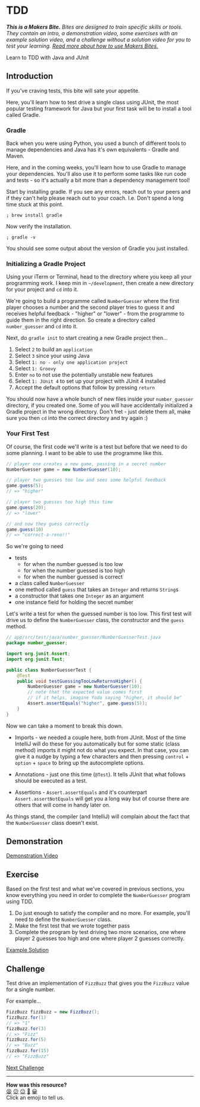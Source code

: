# TDD

_**This is a Makers Bite.** Bites are designed to train specific skills or
tools. They contain an intro, a demonstration video, some exercises with an
example solution video, and a challenge without a solution video for you to test
your learning. [Read more about how to use Makers
Bites.](https://github.com/makersacademy/course/blob/main/labels/bites.md)_

<!-- OMITTED -->

Learn to TDD with Java and JUnit

## Introduction

If you've craving tests, this bite will sate your appetite.

Here, you'll learn how to test drive a single class using JUnit, the most popular testing framework for Java but your first task will be to install a tool called Gradle.

### Gradle

Back when you were using Python, you used a bunch of different tools to manage dependencies and Java has it's own equivalents - Gradle and Maven.

Here, and in the coming weeks, you'll learn how to use Gradle to manage your dependencies. You'll also use it to perform some tasks like run code and tests - so it's actually a bit more than a dependency management tool!

Start by installing gradle. If you see any errors, reach out to your peers and if they can't help please reach out to your coach. I.e. Don't spend a long time stuck at this point.

```shell
; brew install gradle
```

Now verify the installation.

```shell
; gradle -v
```

You should see some output about the version of Gradle you just installed.

### Initializing a Gradle Project

Using your iTerm or Terminal, head to the directory where you keep all your programming work. I keep min in `~/development`, then create a new directory for your project and `cd` into it. 

We're going to build a programme called `NumberGuesser` where the first player chooses a number and the second player tries to guess it and receives helpful feedback - "higher" or "lower" - from the programme to guide them in the right direction. So create a directory called `number_guesser` and `cd` into it.

Next, do `gradle init` to start creating a new Gradle project then...

1. Select `2` to build an `application`
2. Select `3` since your using Java
3. Select `1: no - only one application project`
4. Select `1: Groovy`
5. Enter `no` to not use the potentially unstable new features
6. Select `1: JUnit 4` to set up your project with JUnit 4 installed
7. Accept the default options that follow by pressing `return`

You should now have a whole bunch of new files inside your `number_guesser` directory, if you created one. Some of you will have accidentally initialized a Gradle project in the wrong directory. Don't fret - just delete them all, make sure you then `cd` into the correct directory and try again :)

### Your First Test

Of course, the first code we'll write is a test but before that we need to do some planning. I want to be able to use the programme like this.

```java
// player one creates a new game, passing in a secret number
NumberGuesser game = new NumberGuesser(10);

// player two guesses too low and sees some helpful feedback
game.guess(5);
// => "higher"

// player two guesses too high this time
game.guess(20);
// => "lower"

// and now they guess correctly
game.guess(10)
// => "correct-a-reno!!"
```

So we're going to need
  - tests
    - for when the number guessed is too low
    - for when the number guessed is too high
    - for when the number guessed is correct
  - a class called `NumberGuesser`
  - one method called `guess` that takes an `Integer` and returns `String`s
  - a constructor that takes one `Integer` as an argument
  - one instance field for holding the secret number

Let's write a test for when the guessed number is too low. This first test will drive us to define the `NumberGuesser` class, the constructor and the `guess` method.

```java
// app/src/test/java/number_guesser/NumberGuesserTest.java
package number_guesser;

import org.junit.Assert;
import org.junit.Test;

public class NumberGuesserTest {
    @Test
    public void testGuessingTooLowReturnsHigher() {
        NumberGuesser game = new NumberGuesser(10);
        // note that the expected value comes first
        // if it helps, imagine Yoda saying "higher, it should be"
        Assert.assertEquals("higher", game.guess(5));
    }
}
```

Now we can take a moment to break this down.

* Imports - we needed a couple here, both from JUnit. Most of the time IntelliJ will do these for you automatically but for some static (class method) imports it might not do what you expect. In that case, you can give it a nudge by typing a few characters and then pressing `control` + `option` + `space` to bring up the autocomplete options.

* Annotations - just one this time (`@Test`). It tells JUnit that what follows should be executed as a test.

* Assertions - `Assert.assertEquals` and it's counterpart `Assert.assertNotEquals` will get you a long way but of course there are others that will come in handy later on.

As things stand, the compiler (and IntelliJ) will complain about the fact that the `NumberGuesser` class doesn't exist.


## Demonstration

[Demonstration Video](https://youtu.be/YkF5apE0oLE)

## Exercise

Based on the first test and what we've covered in previous sections, you know everything you need in order to complete the `NumberGuesser` program using TDD.

1. Do just enough to satisfy the compiler and no more. For example, you'll need to define the `NumberGuesser` class.
2. Make the first test that we wrote together pass
3. Complete the program by test driving two more scenarios, one where player 2 guesses too high and one where player 2 guesses correctly.

[Example Solution](https://youtu.be/2h5FEr9uJVc)

## Challenge

Test drive an implementation of `FizzBuzz` that gives you the `FizzBuzz` value for a single number.

For example...

```java
FizzBuzz fizzBuzz = new FizzBuzz();
fizzBuzz.for(1)
// => "1"
fizzBuzz.for(3)
// => "Fizz"
fizzBuzz.for(5)
// => "Buzz"
fizzBuzz.for(15)
// => "FizzBuzz"
```


[Next Challenge](14_spring_boot_bite.md)

<!-- BEGIN GENERATED SECTION DO NOT EDIT -->

---

**How was this resource?**  
[😫](https://airtable.com/shrUJ3t7KLMqVRFKR?prefill_Repository=makersacademy%2Fjava-fundamentals-with-intellij&prefill_File=bites%2F13_tdd_bite.md&prefill_Sentiment=😫) [😕](https://airtable.com/shrUJ3t7KLMqVRFKR?prefill_Repository=makersacademy%2Fjava-fundamentals-with-intellij&prefill_File=bites%2F13_tdd_bite.md&prefill_Sentiment=😕) [😐](https://airtable.com/shrUJ3t7KLMqVRFKR?prefill_Repository=makersacademy%2Fjava-fundamentals-with-intellij&prefill_File=bites%2F13_tdd_bite.md&prefill_Sentiment=😐) [🙂](https://airtable.com/shrUJ3t7KLMqVRFKR?prefill_Repository=makersacademy%2Fjava-fundamentals-with-intellij&prefill_File=bites%2F13_tdd_bite.md&prefill_Sentiment=🙂) [😀](https://airtable.com/shrUJ3t7KLMqVRFKR?prefill_Repository=makersacademy%2Fjava-fundamentals-with-intellij&prefill_File=bites%2F13_tdd_bite.md&prefill_Sentiment=😀)  
Click an emoji to tell us.

<!-- END GENERATED SECTION DO NOT EDIT -->
